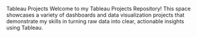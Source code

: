 Tableau Projects
Welcome to my Tableau Projects Repository!
This space showcases a variety of dashboards and data visualization projects that demonstrate my skills in turning raw data into clear, actionable insights using Tableau.
